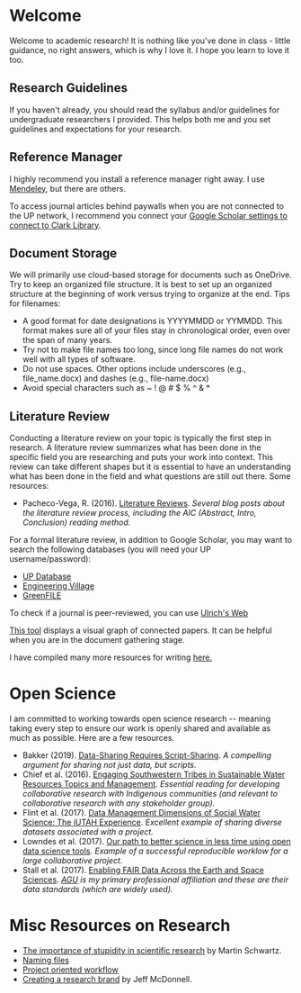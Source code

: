 # Welcome
Welcome to academic research! It is nothing like you've done in class - little guidance, no right answers, which is why I love it. I hope you learn to love it too. 

## Research Guidelines
If you haven't already, you should read the syllabus and/or guidelines for undergraduate researchers I provided. This helps both me and you set guidelines and expectations for your research. 

## Reference Manager
I highly recommend you install a reference manager right away. I use [Mendeley](https://www.mendeley.com/?interaction_required=true), but there are others. 

To access journal articles behind paywalls when you are not connected to the UP network, I recommend you connect your [Google Scholar settings to connect to Clark Library](https://libguides.up.edu/remote/resources).

## Document Storage
We will primarily use cloud-based storage for documents such as OneDrive. Try to keep an organized file structure. It is best to set up an organized structure at the beginning of work versus trying to organize at the end. Tips for filenames:
- A good format for date designations is YYYYMMDD or YYMMDD. This format makes sure all of your files stay in chronological order, even over the span of many years.
- Try not to make file names too long, since long file names do not work well with all types of software.
- Do not use spaces. Other options include underscores (e.g., file_name.docx) and dashes (e.g., file-name.docx)
- Avoid special characters such as  ~ ! @ # $ % ^ & *

## Literature Review
Conducting a literature review on your topic is typically the first step in research. A literature review summarizes what has been done in the specific field you are researching and puts your work into context. This review can take different shapes but it is essential to have an understanding what has been done in the field and what questions are still out there. Some resources:

- Pacheco-Vega, R. (2016). [Literature Reviews](http://www.raulpacheco.org/resources/literature-reviews/). _Several blog posts about the literature review process, including the AIC (Abstract, Intro, Conclusion) reading method._ 

For a formal literature review, in addition to Google Scholar, you may want to search the following databases (you will need your UP username/password):
- [UP Database](https://library.up.edu/)
- [Engineering Village](https://login.ezproxy-eres.up.edu/login?url=http://www.engineeringvillage.com)
- [GreenFILE](https://web-b-ebscohost-com.ezproxy-eres.up.edu/ehost/search/advanced?vid=0&sid=b7d86d33-be90-401f-b5b0-b19e6b58dd34%40pdc-v-sessmgr01)

To check if a journal is peer-reviewed, you can use [Ulrich's Web](https://login.ezproxy-eres.up.edu/login?url=https://ulrichsweb.serialssolutions.com/)

[This tool](https://www.connectedpapers.com/) displays a visual graph of connected papers. It can be helpful when you are in the document gathering stage.

I have compiled many more resources for writing [here.](writing/summary.md)

# Open Science
I am committed to working towards open science research -- meaning taking every step to ensure our work is openly shared and available as much as possible. Here are a few resources.
 - Bakker (2019). [Data-Sharing Requires Script-Sharing](http://doi.org/10.1111/gwat.12852). _A compelling argument for sharing not just data, but scripts._
 - Chief et al. (2016). [Engaging Southwestern Tribes in Sustainable Water Resources Topics and Management](http://doi.org/10.3390/w8080350). _Essential reading for developing collaborative research with Indigenous communities (and relevant to collaborative research with any stakeholder group)._
 - Flint et al. (2017). [Data Management Dimensions of Social Water Science: The iUTAH Experience](http://doi.org/10.1111/1752-1688.12568). _Excellent example of sharing diverse datasets associated with a project._
 - Lowndes et al. (2017). [Our path to better science in less time using open data science tools](http://doi.org/10.1038/s41559-017-0160). _Example of a successful reproducible worklow for a large collaborative project._
 - Stall et al. (2017). [Enabling FAIR Data Across the Earth and Space Sciences](http://doi.org/10.1029/2017EO088425). _[AGU](http://agu.org/) is my primary professional affiliation and these are their data standards (which are widely used)._
 
# Misc Resources on Research 
 - [The importance of stupidity in scientific research](http://jcs.biologists.org/content/121/11/1771) by Martin Schwartz.
 - [Naming files](https://speakerdeck.com/jennybc/how-to-name-files)
 - [Project oriented workflow](https://www.tidyverse.org/blog/2017/12/workflow-vs-script/)
 - [Creating a research brand](https://science.sciencemag.org/content/349/6249/758) by Jeff McDonnell.
